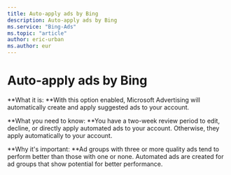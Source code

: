 ```yaml
---
title: Auto-apply ads by Bing
description: Auto-apply ads by Bing
ms.service: "Bing-Ads"
ms.topic: "article"
author: eric-urban
ms.author: eur
---
```


# Auto-apply ads by Bing

**What it is: **With this option enabled, Microsoft Advertising will automatically create and apply suggested ads to your account.

**What you need to know: **You have a two-week review period to edit, decline, or directly apply automated ads to your account. Otherwise, they apply automatically to your account.

**Why it's important: **Ad groups with three or more quality ads tend to perform better than those with one or none. Automated ads are created for ad groups that show potential for better performance.


